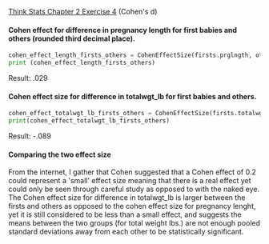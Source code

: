 [Think Stats Chapter 2 Exercise 4](http://greenteapress.com/thinkstats2/html/thinkstats2003.html#toc24) (Cohen's d)

#### Cohen effect for difference in pregnancy length for first babies and others (rounded third decimal place).

```python
cohen_effect_length_firsts_others = CohenEffectSize(firsts.prglngth, others.prglngth)
print (cohen_effect_length_firsts_others)
```
Result: .029

#### Cohen effect size for difference in totalwgt_lb for first babies and others.

```python 
cohen_effect_totalwgt_lb_firsts_others = CohenEffectSize(firsts.totalwgt_lb, others.totalwgt_lb)
print(cohen_effect_totalwgt_lb_firsts_others)
```
Result: -.089

#### Comparing the two effect size

From the internet, I gather that Cohen suggested that a Cohen effect of 0.2 could represent a 'small' effect size meaning that there is a real effect yet could only be seen through careful study as opposed to with the naked eye. The Cohen effect size for difference in totalwgt_lb is larger between the firsts and others as opposed to the cohen effect size for pregnancy lenght, yet it is still considered to be less than a small effect, and suggests the means between the two groups (for total weight lbs.) are not enough pooled standard deviations away from each other to be statistically significant. 
